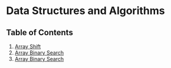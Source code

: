 # Data Structures and Algorithms

## Table of Contents

1. [Array Shift](https://github.com/darrikpuetz/data-structures-and-algorithms-C-DOTNET-/tree/master/array-shift)
2. [Array Binary Search](https://github.com/darrikpuetz/data-structures-and-algorithms-C-DOTNET-/tree/master/array-shift)
3. [Array Binary Search](https://github.com/darrikpuetz/data-structures-and-algorithms-C-DOTNET-/tree/master/DSA/LinkedListInsert)


